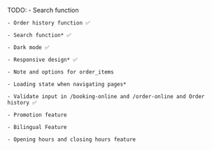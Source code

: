 TODO: - Search function

    - Order history function ✅

    - Search function* ✅

    - Dark mode ✅

    - Responsive design* ✅

    - Note and options for order_items

    - Loading state when navigating pages*

    - Validate input in /booking-online and /order-online and Order history ✅

    - Promotion feature

    - Bilingual Feature

    - Opening hours and closing hours feature
